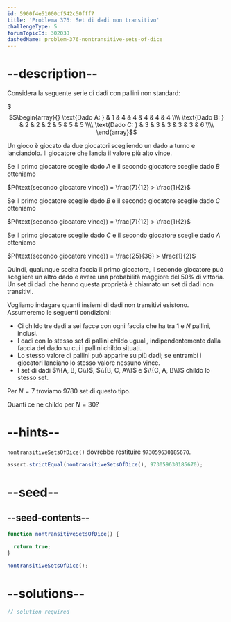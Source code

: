 ```yaml
---
id: 5900f4e51000cf542c50fff7
title: 'Problema 376: Set di dadi non transitivo'
challengeType: 5
forumTopicId: 302038
dashedName: problem-376-nontransitive-sets-of-dice
---
```


# --description--

Considera la seguente serie di dadi con pallini non standard:

$$$\begin{array}{} \text{Dado A: } & 1 & 4 & 4 & 4 & 4 & 4 \\\\ \text{Dado B: } & 2 & 2 & 2 & 5 & 5 & 5 \\\\ \text{Dado C: } & 3 & 3 & 3 & 3 & 3 & 6 \\\\ \end{array}$$

Un gioco è giocato da due giocatori scegliendo un dado a turno e lanciandolo. Il giocatore che lancia il valore più alto vince.

Se il primo giocatore sceglie dado $A$ e il secondo giocatore sceglie dado $B$ otteniamo

$P(\text{secondo giocatore vince}) = \frac{7}{12} > \frac{1}{2}$

Se il primo giocatore sceglie dado $B$ e il secondo giocatore sceglie dado $C$ otteniamo

$P(\text{secondo giocatore vince}) = \frac{7}{12} > \frac{1}{2}$

Se il primo giocatore sceglie dado $C$ e il secondo giocatore sceglie dado $A$ otteniamo

$P(\text{secondo giocatore vince}) = \frac{25}{36} > \frac{1}{2}$

Quindi, qualunque scelta faccia il primo giocatore, il secondo giocatore può scegliere un altro dado e avere una probabilità maggiore del 50% di vittoria. Un set di dadi che hanno questa proprietà è chiamato un set di dadi non transitivi.

Vogliamo indagare quanti insiemi di dadi non transitivi esistono. Assumeremo le seguenti condizioni:

- Ci childo tre dadi a sei facce con ogni faccia che ha tra 1 e $N$ pallini, inclusi.
- I dadi con lo stesso set di pallini childo uguali, indipendentemente dalla faccia del dado su cui i pallini childo situati.
- Lo stesso valore di pallini può apparire su più dadi; se entrambi i giocatori lanciano lo stesso valore nessuno vince.
- I set di dadi $\\{A, B, C\\}$, $\\{B, C, A\\}$ e $\\{C, A, B\\}$ childo lo stesso set.

Per $N = 7$ troviamo 9780 set di questo tipo.

Quanti ce ne childo per $N = 30$?

# --hints--

`nontransitiveSetsOfDice()` dovrebbe restituire `973059630185670`.

```js
assert.strictEqual(nontransitiveSetsOfDice(), 973059630185670);
```

# --seed--

## --seed-contents--

```js
function nontransitiveSetsOfDice() {

  return true;
}

nontransitiveSetsOfDice();
```

# --solutions--

```js
// solution required
```

